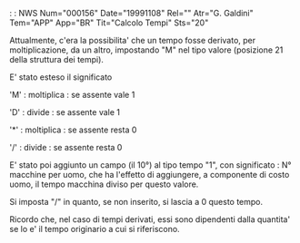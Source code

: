  :  : NWS Num="000156" Date="19991108" Rel="" Atr="G. Galdini" Tem="APP" App="BR" Tit="Calcolo Tempi" Sts="20"

Attualmente, c'era la possibilita' che un tempo fosse derivato, per moltiplicazione, da un altro, impostando "M" nel tipo valore (posizione 21 della struttura dei tempi).

E' stato esteso il significato

'M' :  moltiplica :  se assente vale 1

'D' :  divide :  se assente vale 1

'*' :  moltiplica :  se assente resta 0

'/' :  divide :  se assente resta 0

E' stato poi aggiunto un campo (il 10°) al tipo tempo "1", con significato :  N° macchine per uomo, che ha l'effetto di aggiungere, a componente di costo uomo, il tempo macchina diviso per questo valore.

Si imposta "/" in quanto, se non inserito, si lascia a 0 questo tempo.

Ricordo che, nel caso di tempi derivati, essi sono dipendenti dalla quantita' se lo e' il tempo originario a cui si riferiscono.


